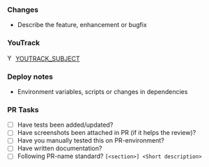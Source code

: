 ### Changes
* Describe the feature, enhancement or bugfix

### YouTrack
<img src="https://hitta.myjetbrains.com/youtrack/static/favicon.ico" alt="YouTrack" width="15" height="15"> [YOUTRACK_SUBJECT](YOUTRACK_URL)

### Deploy notes
* Environment variables, scripts or changes in dependencies

### PR Tasks
* [ ]  Have tests been added/updated?
* [ ]  Have screenshots been attached in PR (if it helps the review)?
* [ ]  Have you manually tested this on PR-environment?
* [ ]  Have written documentation?
* [ ]  Following PR-name standard? `[<section>] <Short description>`
